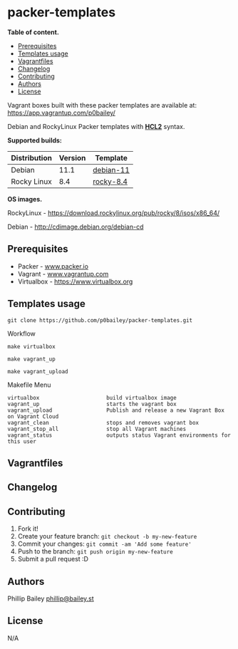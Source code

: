 # packer-templates

**Table of content.**

<!-- toc -->

- [Prerequisites](#prerequisites)
- [Templates usage](#templates-usage)
- [Vagrantfiles](#vagrantfiles)
- [Changelog](#changelog)
- [Contributing](#contributing)
- [Authors](#authors)
- [License](#license)

<!-- tocstop -->

Vagrant boxes built with these packer templates are available at: https://app.vagrantup.com/p0bailey/


Debian and  RockyLinux Packer templates with **[HCL2](https://bailey.st/2020/11/01/packer-virtualbox-builder-from-json-to-hcl.html)** syntax.

**Supported builds:**


|  Distribution | Version  | Template   |
|---|---|---|
| Debian   | 11.1  |  [debian-11](debian-11) |
|Rocky Linux   | 8.4  | [rocky-8.4](rocky-8.4)  |



**OS images.**

RockyLinux - https://download.rockylinux.org/pub/rocky/8/isos/x86_64/

Debian - http://cdimage.debian.org/debian-cd

## Prerequisites

* Packer - www.packer.io
* Vagrant - www.vagrantup.com
* Virtualbox - https://www.virtualbox.org

## Templates usage

`git clone https://github.com/p0bailey/packer-templates.git`

Workflow

`make virtualbox`

`make vagrant_up`

`make vagrant_upload`


Makefile Menu
```
virtualbox                     build virtualbox image
vagrant_up                     starts the vagrant box
vagrant_upload                 Publish and release a new Vagrant Box on Vagrant Cloud
vagrant_clean                  stops and removes vagrant box
vagrant_stop_all               stop all Vagrant machines
vagrant_status                 outputs status Vagrant environments for this user
```

## Vagrantfiles



## Changelog

## Contributing

1. Fork it!
2. Create your feature branch: `git checkout -b my-new-feature`
3. Commit your changes: `git commit -am 'Add some feature'`
4. Push to the branch: `git push origin my-new-feature`
5. Submit a pull request :D



## Authors

Phillip Bailey <phillip@bailey.st>

## License

N/A
